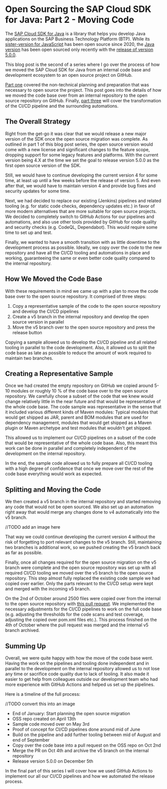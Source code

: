 # Open Sourcing the SAP Cloud SDK for Java: Part 2 - Moving Code

The [SAP Cloud SDK for Java](https://sap.github.io/cloud-sdk/docs/java/overview-cloud-sdk-for-java) is a library that helps you develop Java applications on the SAP Business Technology Platform (BTP).
While its [sister-version for JavaScript](https://github.com/sap/cloud-sdk-js/) has been open source since 2020, the [Java version](https://github.com/SAP/cloud-sdk-java) has been open sourced only recently with the [release of version 5.0.0](https://community.sap.com/t5/technology-blogs-by-sap/released-sap-cloud-sdk-for-java-version-5/ba-p/13576668).

This blog post is the second of a series where I go over the process of how we moved the SAP Cloud SDK for Java from an internal code base and development ecosystem to an open source project on GitHub.

[Part one](./oss-part1.md) covered the non-technical planning and preparation that was necessary to open source the project.
This post goes into the details of how we moved the code base over from an internal repository to the open source repository on GitHub.
Finally, [part three](./oss-part3.md) will cover the transformation of the CI/CD pipeline and the surrounding automations.

## The Overall Strategy

Right from the get-go it was clear that we would release a new major version of the SDK once the open source migration was complete.
As outlined in part 1 of this blog post series, the open source version would come with a new license and significant changes to the feature scope, dropping support for some legacy features and platforms.
With the current version being 4.X at the time we set the goal to release version 5.0.0 as the first open source version of the SDK.

Still, we would have to continue developing the current version 4 for some time, at least up until a few weeks before the release of version 5.
And even after that, we would have to maintain version 4 and provide bug fixes and security updates for some time.

Next, we had decided to replace our existing (Jenkins) pipelines and related tooling (e.g. for static code checks, dependency updates etc.) in favor of more modern alternatives that are more suitable for open source projects.
We decided to completely switch to GitHub Actions for our pipelines and automations, and also use other tools provided by GitHub for code quality and security checks (e.g. CodeQL, Dependabot). 
This would require some time to set up and test. 

Finally, we wanted to have a smooth transition with as little downtime to the development process as possible.
Ideally, we copy over the code to the new repository and have all the CI/CD tooling and automations in place and working,
guaranteeing the same or even better code quality compared to the internal repository.

## How We Moved the Code Base

With these requirements in mind we came up with a plan to move the code base over to the open source repository.
It comprised of three steps:

1. Copy a representative sample of the code to the open source repository and develop the CI/CD pipelines
2. Create a v5 branch in the internal repository and develop the open source version in parallel
3. Move the v5 branch over to the open source repository and press the release button

Copying a sample allowed us to develop the CI/CD pipeline and all related tooling in parallel to the code development.
Also, it allowed us to split the code base as late as possible to reduce the amount of work required to maintain two branches.

## Creating a Representative Sample

Once we had created the empty repository on GitHub we copied around 5-10 modules or roughly 10 % of the code base over to the open source repository.
We carefully chose a subset of the code that we knew would change relatively little in the near future and that would be representative of the whole code base.
The code sample was representative in the sense that it included various different kinds of Maven modules:
Typical modules that would get shipped as JAR, parent and BOM modules that are used for dependency management, modules that would get shipped as a Maven plugin or Maven archetype and test modules that wouldn't get shipped.

This allowed us to implement our CI/CD pipelines on a subset of the code that would be representative of the whole code base.
Also, this meant this work can be done in parallel and completely independent of the development on the internal repository.

In the end, the sample code allowed us to fully prepare all CI/CD tooling with a high degree of confidence that once we move over the rest of the code base everything would work as expected.

## Splitting and Moving the Code

We then created a v5 branch in the internal repository and started removing any code that would not be open sourced.
We also set up an automation right away that would merge any changes done to v4 automatically into the v5 branch.

//TODO add an image here

That way we could continue developing the current version 4 without the risk of forgetting to port relevant changes to the v5 branch.
Still, maintaining two branches is additional work, so we pushed creating the v5 branch back as far as possible.

Finally, once all changes required for the open source migration on the v5 branch were complete and the open source repository was set up with all required CI/CD tooling we moved over the v5 branch to the open source repository.
This step almost fully replaced the existing code sample we had copied over earlier.
Only the parts relevant to the CI/CD setup were kept and merged with the incoming v5 branch.

On the 2nd of October around 2500 files were copied over from the internal to the open source repository with [this pull request](https://github.com/SAP/cloud-sdk-java/pull/83).
We implemented the necessary adjustments for the CI/CD pipelines to work on the full code base (e.g. adjusting the thresholds for the code scans and test coverage, adjusting the copied over pom.xml files etc.).
This process finished on the 4th of October where the pull request was merged and the internal v5 branch archived.

## Summing Up

Overall, we were quite happy with how the move of the code base went.
Having the work on the pipelines and tooling done independent and in parallel to the development on the internal repository allowed us to not lose any time or sacrifice code quality due to lack of tooling.
It also made it easier to get help from colleagues outside our development team who had more experience with GitHub Actions and helped us set up the pipelines.

Here is a timeline of the full process:

//TODO convert this into an image

- End of January: Start planning the open source migration
- OSS repo created on April 13th
- Sample code moved over on May 3rd
- Proof of concept for CI/CD pipelines done around mid of June
- Build on the pipeline and add further tooling between mid of August and end of September
- Copy over the code base into a pull request on the OSS repo on Oct 2nd
- Merge the PR on Oct 4th and archive the v5 branch on the internal repository
- Release version 5.0.0 on December 5th

In the final part of this series I will cover how we used GitHub Actions to implement our all our CI/CD pipelines and how we automated the release process.